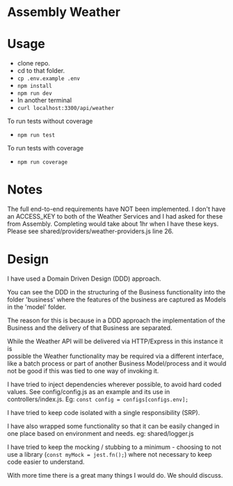 # Assembly Weather

# Usage

- clone repo.
- cd to that folder.
- `cp .env.example .env`
- `npm install`
- `npm run dev`
- In another terminal
- `curl localhost:3300/api/weather`

To run tests without coverage

- `npm run test`

To run tests with coverage

- `npm run coverage`

# Notes

The full end-to-end requirements have NOT been implemented.
I don't have an ACCESS_KEY to both of the Weather Services and I had asked for these from Assembly.
Completing would take about 1hr when I have these keys. Please see shared/providers/weather-providers.js 
line 26. 

# Design

I have used a Domain Driven Design (DDD) approach.

You can see the DDD in the structuring of the Business functionality into the folder
'business' where the features of the business are captured as Models in the 'model'
folder.

The reason for this is because in a DDD approach the implementation of the 
Business and the delivery of that Business are separated. 

While the Weather API will be delivered via HTTP/Express in this instance it is  
possible the Weather functionality may be required via a different interface, like a
batch process or part of another Business Model/process and it would not be good if
this was tied to one way of invoking it.

I have tried to inject dependencies wherever possible, to avoid hard coded values.
See config/config.js as an example and its use in controllers/index.js. 
Eg: `const config = configs[configs.env];`

I have tried to keep code isolated with a single responsibility (SRP).

I have also wrapped some functionality so that it can be easily changed in one place
based on environment and needs. eg: shared/logger.js

I have tried to keep the mocking / stubbing to a minimum - choosing to not use a 
library (`const myMock = jest.fn();`) where not necessary to keep code easier to understand.

With more time there is a great many things I would do. We should discuss.
